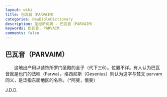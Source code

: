 ```yaml
---
layout: wiki
title: 巴瓦音（PARVAIM）
categories: NewBibleDictionary
description: 圣经新词典 - 巴瓦音（PARVAIM）
keywords: 巴瓦音, PARVAIM
comments: false
---
```


## 巴瓦音（PARVAIM）

　　这地出产用以装饰所罗门圣殿的金子（代下三6）。位置不详。有人认为巴瓦音就是也门的法哇（Farwa）。挌西尼斯（Gesenius）则认为这字与梵文 parvam 同义，是泛指东面地区的名称。（*阿斐，俄斐）

J.D.D.








